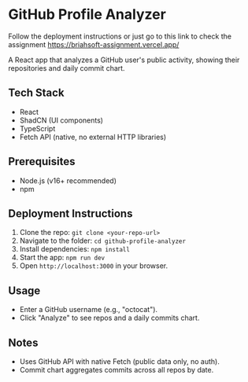 # GitHub Profile Analyzer

Follow the deployment instructions or just go to this link to check the assignment
https://briahsoft-assignment.vercel.app/

A React app that analyzes a GitHub user's public activity, showing their repositories and daily commit chart.

## Tech Stack
- React
- ShadCN (UI components)
- TypeScript
- Fetch API (native, no external HTTP libraries)

## Prerequisites
- Node.js (v16+ recommended)
- npm

## Deployment Instructions
1. Clone the repo: `git clone <your-repo-url>`
2. Navigate to the folder: `cd github-profile-analyzer`
3. Install dependencies: `npm install`
4. Start the app: `npm run dev`
5. Open `http://localhost:3000` in your browser.

## Usage
- Enter a GitHub username (e.g., "octocat").
- Click "Analyze" to see repos and a daily commits chart.

## Notes
- Uses GitHub API with native Fetch (public data only, no auth).
- Commit chart aggregates commits across all repos by date.